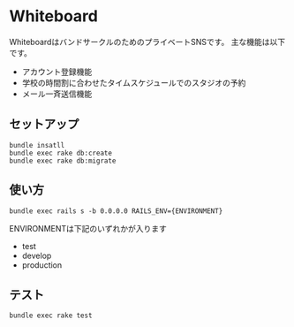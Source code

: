# Whiteboard

WhiteboardはバンドサークルのためのプライベートSNSです。
主な機能は以下です。

 * アカウント登録機能
 * 学校の時間割に合わせたタイムスケジュールでのスタジオの予約
 * メール一斉送信機能

## セットアップ

```
bundle insatll
bundle exec rake db:create
bundle exec rake db:migrate
```

## 使い方

```
bundle exec rails s -b 0.0.0.0 RAILS_ENV={ENVIRONMENT}
```

ENVIRONMENTは下記のいずれかが入ります
 * test
 * develop
 * production

## テスト

```
bundle exec rake test
```
